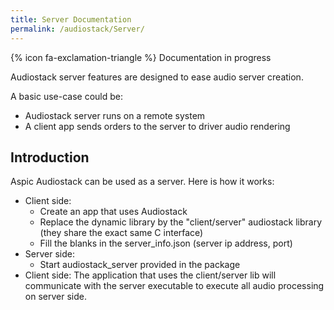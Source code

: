 ```yaml
---
title: Server Documentation
permalink: /audiostack/Server/
---
```


{% icon fa-exclamation-triangle  %} Documentation in progress

Audiostack server features are designed to ease audio server creation.

A basic use-case could be:
- Audiostack server runs on a remote system
- A client app sends orders to the server to driver audio rendering


Introduction
-----

Aspic Audiostack can be used as a server. Here is how it works:
* Client side:
	* Create an app that uses Audiostack
	* Replace the dynamic library by the "client/server" audiostack library (they share the exact same C interface)
	* Fill the blanks in the server_info.json (server ip address, port)
* Server side:
	* Start audiostack_server provided in the package
* Client side: 
	The application that uses the client/server lib will communicate with the server executable to execute all audio processing on server side.



